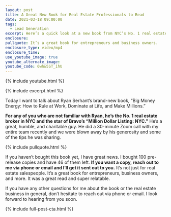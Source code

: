 ```yaml
---
layout: post
title: A Great New Book for Real Estate Professionals to Read
date: 2021-03-18 09:00:00
tags:
  - Lead Generation
excerpt: Here’s a quick look at a new book from NYC’s No. 1 real estate broker.
enclosure:
pullquote: It’s a great book for entrepreneurs and business owners.
enclosure_type: video/mp4
enclosure_time:
use_youtube_image: true
youtube_alternate_image:
youtube_code: 6whw5ST_ihU
---
```

{% include youtube.html %}

{% include excerpt.html %}

Today I want to talk about Ryan Serhant’s brand-new book, “Big Money Energy: How to Rule at Work, Dominate at Life, and Make Millions.”

**For any of you who are not familiar with Ryan, he’s the No. 1 real estate broker in NYC and the star of Bravo’s “Million Dollar Listing: NYC.”** He’s a great, humble, and charitable guy. He did a 30-minute Zoom call with my entire team recently and we were blown away by his generosity and some of the tips he was sharing.

{% include pullquote.html %}

If you haven’t bought this book yet, I have great news. I bought 100 pre-release copies and have 46 of them left. **If you want a copy, reach out to me via phone or email and I’ll get it sent out to you.** It’s not just for real estate salespeople. It’s a great book for entrepreneurs, business owners, and more. It was a great read and super relatable.

If you have any other questions for me about the book or the real estate business in general, don’t hesitate to reach out via phone or email. I look forward to hearing from you soon.

{% include full-post-cta.html %}
